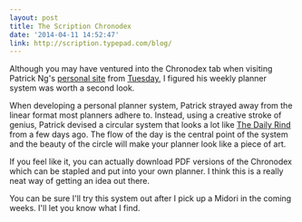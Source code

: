 ```yaml
---
layout: post
title: The Scription Chronodex
date: '2014-04-11 14:52:47'
link: http://scription.typepad.com/blog/
---
```


<p>Although you may have ventured into the Chronodex tab when visiting Patrick Ng's <a href="http://scription.typepad.com/blog/">personal site</a> from <a href="http://www.thenewsprint.co//patrick-ngs-midori-travelers-notebook">Tuesday</a>, I figured his weekly planner system was worth a second look.</p>

<p>When developing a personal planner system, Patrick strayed away from the linear format most planners adhere to. Instead, using a creative stroke of genius, Patrick devised a circular system that looks a lot like <a href="http://www.thenewsprint.co//the-daily-rind">The Daily Rind</a> from a few days ago. The flow of the day is the central point of the system and the beauty of the circle will make your planner look like a piece of art.</p>

<p>If you feel like it, you can actually download PDF versions of the Chronodex which can be stapled and put into your own planner. I think this is a really neat way of getting an idea out there. </p>

<p>You can be sure I'll try this system out after I pick up a Midori in the coming weeks. I'll let you know what I find.</p>